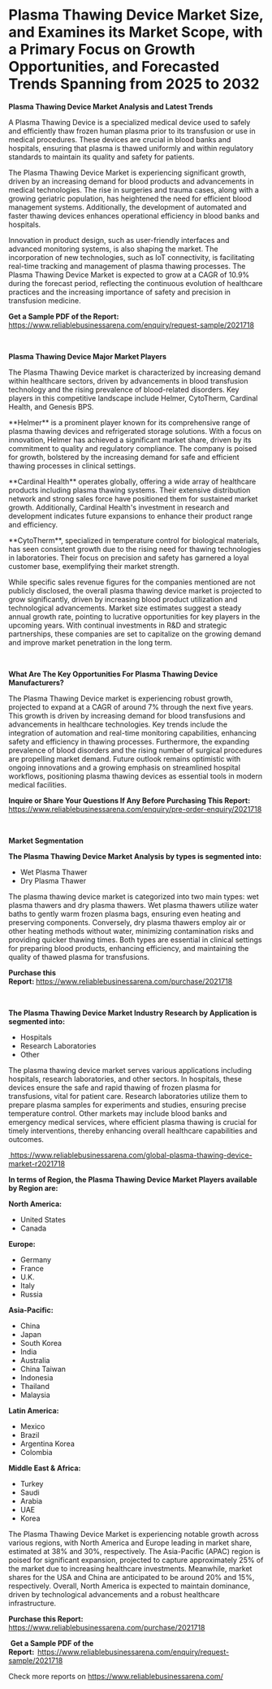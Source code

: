 <p><h1>Plasma Thawing Device Market Size, and Examines its Market Scope, with a Primary Focus on Growth Opportunities, and Forecasted Trends Spanning from 2025 to 2032</h1></p><p><strong>Plasma Thawing Device Market Analysis and Latest Trends</strong></p>
<p><p>A Plasma Thawing Device is a specialized medical device used to safely and efficiently thaw frozen human plasma prior to its transfusion or use in medical procedures. These devices are crucial in blood banks and hospitals, ensuring that plasma is thawed uniformly and within regulatory standards to maintain its quality and safety for patients.</p><p>The Plasma Thawing Device Market is experiencing significant growth, driven by an increasing demand for blood products and advancements in medical technologies. The rise in surgeries and trauma cases, along with a growing geriatric population, has heightened the need for efficient blood management systems. Additionally, the development of automated and faster thawing devices enhances operational efficiency in blood banks and hospitals.</p><p>Innovation in product design, such as user-friendly interfaces and advanced monitoring systems, is also shaping the market. The incorporation of new technologies, such as IoT connectivity, is facilitating real-time tracking and management of plasma thawing processes. The Plasma Thawing Device Market is expected to grow at a CAGR of 10.9% during the forecast period, reflecting the continuous evolution of healthcare practices and the increasing importance of safety and precision in transfusion medicine.</p></p>
<p><strong>Get a Sample PDF of the Report:&nbsp;</strong> <a href="https://www.reliablebusinessarena.com/enquiry/request-sample/2021718?utm_campaign=2939&utm_medium=2&utm_source=Github&utm_content=ia&utm_term=29032025&utm_id=plasma-thawing-device">https://www.reliablebusinessarena.com/enquiry/request-sample/2021718</a></p>
<p>&nbsp;</p>
<p><strong>Plasma Thawing Device Major Market Players</strong></p>
<p><p>The Plasma Thawing Device market is characterized by increasing demand within healthcare sectors, driven by advancements in blood transfusion technology and the rising prevalence of blood-related disorders. Key players in this competitive landscape include Helmer, CytoTherm, Cardinal Health, and Genesis BPS.</p><p>**Helmer** is a prominent player known for its comprehensive range of plasma thawing devices and refrigerated storage solutions. With a focus on innovation, Helmer has achieved a significant market share, driven by its commitment to quality and regulatory compliance. The company is poised for growth, bolstered by the increasing demand for safe and efficient thawing processes in clinical settings.</p><p>**Cardinal Health** operates globally, offering a wide array of healthcare products including plasma thawing systems. Their extensive distribution network and strong sales force have positioned them for sustained market growth. Additionally, Cardinal Health's investment in research and development indicates future expansions to enhance their product range and efficiency.</p><p>**CytoTherm**, specialized in temperature control for biological materials, has seen consistent growth due to the rising need for thawing technologies in laboratories. Their focus on precision and safety has garnered a loyal customer base, exemplifying their market strength.</p><p>While specific sales revenue figures for the companies mentioned are not publicly disclosed, the overall plasma thawing device market is projected to grow significantly, driven by increasing blood product utilization and technological advancements. Market size estimates suggest a steady annual growth rate, pointing to lucrative opportunities for key players in the upcoming years. With continual investments in R&D and strategic partnerships, these companies are set to capitalize on the growing demand and improve market penetration in the long term.</p></p>
<p>&nbsp;</p>
<p><strong>What Are The Key Opportunities For Plasma Thawing Device Manufacturers?</strong></p>
<p><p>The Plasma Thawing Device market is experiencing robust growth, projected to expand at a CAGR of around 7% through the next five years. This growth is driven by increasing demand for blood transfusions and advancements in healthcare technologies. Key trends include the integration of automation and real-time monitoring capabilities, enhancing safety and efficiency in thawing processes. Furthermore, the expanding prevalence of blood disorders and the rising number of surgical procedures are propelling market demand. Future outlook remains optimistic with ongoing innovations and a growing emphasis on streamlined hospital workflows, positioning plasma thawing devices as essential tools in modern medical facilities.</p></p>
<p><strong>Inquire or Share Your Questions If Any Before Purchasing This Report:</strong> <a href="https://www.reliablebusinessarena.com/enquiry/pre-order-enquiry/2021718?utm_campaign=2939&utm_medium=2&utm_source=Github&utm_content=ia&utm_term=29032025&utm_id=plasma-thawing-device">https://www.reliablebusinessarena.com/enquiry/pre-order-enquiry/2021718</a></p>
<p>&nbsp;</p>
<p><strong>Market Segmentation</strong></p>
<p><strong>The Plasma Thawing Device Market Analysis by types is segmented into:</strong></p>
<p><ul><li>Wet Plasma Thawer</li><li>Dry Plasma Thawer</li></ul></p>
<p><p>The plasma thawing device market is categorized into two main types: wet plasma thawers and dry plasma thawers. Wet plasma thawers utilize water baths to gently warm frozen plasma bags, ensuring even heating and preserving components. Conversely, dry plasma thawers employ air or other heating methods without water, minimizing contamination risks and providing quicker thawing times. Both types are essential in clinical settings for preparing blood products, enhancing efficiency, and maintaining the quality of thawed plasma for transfusions.</p></p>
<p><strong>Purchase this Report:&nbsp;</strong><a href="https://www.reliablebusinessarena.com/purchase/2021718?utm_campaign=2939&utm_medium=2&utm_source=Github&utm_content=ia&utm_term=29032025&utm_id=plasma-thawing-device">https://www.reliablebusinessarena.com/purchase/2021718</a></p>
<p>&nbsp;</p>
<p><strong>The Plasma Thawing Device Market Industry Research by Application is segmented into:</strong></p>
<p><ul><li>Hospitals</li><li>Research Laboratories</li><li>Other</li></ul></p>
<p><p>The plasma thawing device market serves various applications including hospitals, research laboratories, and other sectors. In hospitals, these devices ensure the safe and rapid thawing of frozen plasma for transfusions, vital for patient care. Research laboratories utilize them to prepare plasma samples for experiments and studies, ensuring precise temperature control. Other markets may include blood banks and emergency medical services, where efficient plasma thawing is crucial for timely interventions, thereby enhancing overall healthcare capabilities and outcomes.</p></p>
<p><a href="https://www.reliablebusinessarena.com/global-plasma-thawing-device-market-r2021718?utm_campaign=2939&utm_medium=2&utm_source=Github&utm_content=ia&utm_term=29032025&utm_id=plasma-thawing-device">&nbsp;https://www.reliablebusinessarena.com/global-plasma-thawing-device-market-r2021718</a></p>
<p><strong>In terms of Region, the Plasma Thawing Device Market Players available by Region are:</strong></p>
<p>
    <p> <strong> North America: </strong>
        <ul>
            <li>United States</li>
            <li>Canada</li>
        </ul>
        </p> 
    <p> <strong> Europe: </strong>
        <ul>
            <li>Germany</li>
            <li>France</li>
            <li>U.K.</li>
            <li>Italy</li>
            <li>Russia</li>
        </ul>
        </p> 
    <p> <strong> Asia-Pacific: </strong>
        <ul>
            <li>China</li>
            <li>Japan</li>
            <li>South Korea</li>
            <li>India</li>
            <li>Australia</li>
            <li>China Taiwan</li>
            <li>Indonesia</li>
            <li>Thailand</li>
            <li>Malaysia</li>
        </ul>
        </p> 
    <p> <strong> Latin America: </strong>
        <ul>
            <li>Mexico</li>
            <li>Brazil</li>
            <li>Argentina Korea</li>
            <li>Colombia</li>
        </ul>
        </p> 
    <p> <strong> Middle East & Africa: </strong>
        <ul>
            <li>Turkey</li>
            <li>Saudi</li>
            <li>Arabia</li>
            <li>UAE</li>
            <li>Korea</li>
        </ul>
    </p>
    </p>
<p><p>The Plasma Thawing Device Market is experiencing notable growth across various regions, with North America and Europe leading in market share, estimated at 38% and 30%, respectively. The Asia-Pacific (APAC) region is poised for significant expansion, projected to capture approximately 25% of the market due to increasing healthcare investments. Meanwhile, market shares for the USA and China are anticipated to be around 20% and 15%, respectively. Overall, North America is expected to maintain dominance, driven by technological advancements and a robust healthcare infrastructure.</p></p>
<p><strong>Purchase this Report: </strong><a href="https://www.reliablebusinessarena.com/purchase/2021718?utm_campaign=2939&utm_medium=2&utm_source=Github&utm_content=ia&utm_term=29032025&utm_id=plasma-thawing-device">https://www.reliablebusinessarena.com/purchase/2021718</a></p>
<p>&nbsp;<strong>Get a Sample PDF of the Report:&nbsp;&nbsp;</strong><a href="https://www.reliablebusinessarena.com/enquiry/request-sample/2021718?utm_campaign=2939&utm_medium=2&utm_source=Github&utm_content=ia&utm_term=29032025&utm_id=plasma-thawing-device">https://www.reliablebusinessarena.com/enquiry/request-sample/2021718</a></p>
<p><strong></strong></p>
<p>Check more reports on <a href="https://www.reliablebusinessarena.com/?utm_campaign=2939&utm_medium=2&utm_source=Github&utm_content=ia&utm_term=29032025&utm_id=plasma-thawing-device">https://www.reliablebusinessarena.com/</a></p>